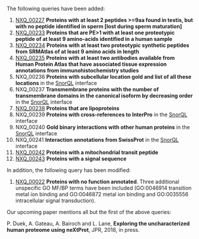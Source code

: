 The following queries have been added:

1. [NXQ\_00227](../proteins/search?mode=advanced&queryId=NXQ_00227) **Proteins with at least 2 peptides >=9aa found in testis, but with no peptide identified in sperm \[lost during sperm maturation\]**
2. [NXQ\_00233](../proteins/search?mode=advanced&queryId=NXQ_00233) **Proteins that are PE>1 with at least one proteotypic peptide of at least 9 amino-acids identified in a human sample**
3. [NXQ\_00234](../proteins/search?mode=advanced&queryId=NXQ_00234) **Proteins with at least two proteotypic synthetic peptides from SRMAtlas of at least 9 amino acids in length**
4. [NXQ\_00235](../proteins/search?mode=advanced&queryId=NXQ_00235) **Proteins with at least two antibodies available from Human Protein Atlas that have associated tissue expression annotations from immunohistochemistry studies**
5. NXQ\_00236 **Proteins with subcellular location gold and list of all these locations** in the [SnorQL](https://snorql.nextprot.org/) interface
6. NXQ\_00237 **Transmembrane proteins with the number of transmembrane domains in the canonical isoform by decreasing order** in the [SnorQL](https://snorql.nextprot.org/) interface
7. [NXQ\_00238](../proteins/search?mode=advanced&queryId=NXQ_00238) **Proteins that are lipoproteins**
8. NXQ\_00239 **Proteins with cross-references to InterPro** in the [SnorQL](https://snorql.nextprot.org/) interface
9. NXQ\_00240 **Gold binary interactions with other human proteins** in the [SnorQL](https://snorql.nextprot.org/) interface
10. NXQ\_00241 **Interaction annotations from SwissProt** in the [SnorQL](https://snorql.nextprot.org/) interface
11. [NXQ\_00242](../proteins/search?mode=advanced&queryId=NXQ_00242) **Proteins with a mitochondrial transit peptide**
12. [NXQ\_00243](../proteins/search?mode=advanced&queryId=NXQ_00243) **Proteins with a signal sequence**

In addition, the following query has been modified:

1. [NXQ\_00022](../proteins/search?mode=advanced&queryId=NXQ_00022) **Proteins with no function annotated**. Three additional unspecific GO MF/BP terms have been included (GO:0046914 transition metal ion binding and GO:0046872 metal ion binding and GO:0035556 intracellular signal transduction).

Our upcoming paper mentions all but the first of the above queries:

P. Duek, A. Gateau, A. Bairoch and L. Lane, **Exploring the uncharacterized human proteome using neXtProt**, JPR, 2018, in press.
